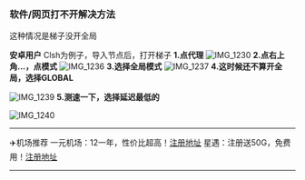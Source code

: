 ### 软件/网页打不开解决方法

这种情况是梯子没开全局

**安卓用户**
Clsh为例子，导入节点后，打开梯子
**1.点代理**
![IMG_1230](https://github.com/user-attachments/assets/01913348-3c79-4626-b3ca-e4c5322cb9a8)
**2.点右上角...，点模式**
![IMG_1236](https://github.com/user-attachments/assets/7e5841bb-ab87-4031-b2a1-8991856fdcdd)
**3.选择全局模式**
![IMG_1237](https://github.com/user-attachments/assets/2fc72e22-6227-4ee5-8439-4dbde97bf9f1)
**4.这时候还不算开全局，选择GLOBAL**


![IMG_1239](https://github.com/user-attachments/assets/d0467573-cfa5-4bcd-b690-ff1e307237c7)
**5.测速一下，选择延迟最低的**


![IMG_1240](https://github.com/user-attachments/assets/d5a645f3-e1e3-42d2-8ea1-d8c90c50d50f)





-------

✈️机场推荐
一元机场：12一年，性价比超高！[注册地址](https://xn--4gq62f.com/#/register?code=CLONhlZF)
星遇：注册送50G，免费用！[注册地址](https://px.xinyo.vip/#/register?code=mVzc4XAd)


-------

